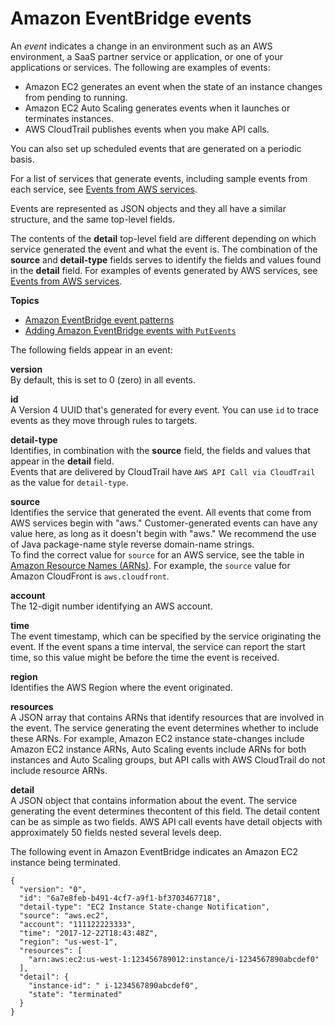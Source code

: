 # Amazon EventBridge events<a name="eb-events"></a>

An *event* indicates a change in an environment such as an AWS environment, a SaaS partner service or application, or one of your applications or services\. The following are examples of events:
+ Amazon EC2 generates an event when the state of an instance changes from pending to running\.
+ Amazon EC2 Auto Scaling generates events when it launches or terminates instances\.
+ AWS CloudTrail publishes events when you make API calls\.

You can also set up scheduled events that are generated on a periodic basis\. 

For a list of services that generate events, including sample events from each service, see [Events from AWS services](eb-service-event.md)\. 

Events are represented as JSON objects and they all have a similar structure, and the same top\-level fields\. 

The contents of the **detail** top\-level field are different depending on which service generated the event and what the event is\. The combination of the **source** and **detail\-type** fields serves to identify the fields and values found in the **detail** field\. For examples of events generated by AWS services, see [Events from AWS services](eb-service-event.md)\. 

**Topics**
+ [Amazon EventBridge event patterns](eb-event-patterns.md)
+ [Adding Amazon EventBridge events with `PutEvents`](eb-putevents.md)

The following fields appear in an event:

**version**  
By default, this is set to 0 \(zero\) in all events\.

**id**  
A Version 4 UUID that's generated for every event\. You can use `id` to trace events as they move through rules to targets\.

**detail\-type**  
Identifies, in combination with the **source** field, the fields and values that appear in the **detail** field\.  
Events that are delivered by CloudTrail have `AWS API Call via CloudTrail` as the value for `detail-type`\.

**source**  
Identifies the service that generated the event\. All events that come from AWS services begin with "aws\." Customer\-generated events can have any value here, as long as it doesn't begin with "aws\." We recommend the use of Java package\-name style reverse domain\-name strings\.  
To find the correct value for `source` for an AWS service, see the table in [Amazon Resource Names \(ARNs\)](https://docs.aws.amazon.com/general/latest/gr/aws-arns-and-namespaces.html#genref-aws-service-namespaces)\. For example, the `source` value for Amazon CloudFront is `aws.cloudfront`\.

**account**  
The 12\-digit number identifying an AWS account\.

**time**  
The event timestamp, which can be specified by the service originating the event\. If the event spans a time interval, the service can report the start time, so this value might be before the time the event is received\.

**region**  
Identifies the AWS Region where the event originated\.

**resources**  
A JSON array that contains ARNs that identify resources that are involved in the event\. The service generating the event determines whether to include these ARNs\. For example, Amazon EC2 instance state\-changes include Amazon EC2 instance ARNs, Auto Scaling events include ARNs for both instances and Auto Scaling groups, but API calls with AWS CloudTrail do not include resource ARNs\.

**detail**  
A JSON object that contains information about the event\. The service generating the event determines thecontent of this field\. The detail content can be as simple as two fields\. AWS API call events have detail objects with approximately 50 fields nested several levels deep\.

The following event in Amazon EventBridge indicates an Amazon EC2 instance being terminated\.

```
{
  "version": "0",
  "id": "6a7e8feb-b491-4cf7-a9f1-bf3703467718",
  "detail-type": "EC2 Instance State-change Notification",
  "source": "aws.ec2",
  "account": "111122223333",
  "time": "2017-12-22T18:43:48Z",
  "region": "us-west-1",
  "resources": [
    "arn:aws:ec2:us-west-1:123456789012:instance/i-1234567890abcdef0"
  ],
  "detail": {
    "instance-id": " i-1234567890abcdef0",
    "state": "terminated"
  }
}
```